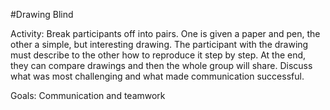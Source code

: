 #Drawing Blind

Activity: Break participants off into pairs. One is given a paper and pen, the other a simple, but interesting drawing. The participant with the drawing must describe to the other how to reproduce it step by step. At the end, they can compare drawings and then the whole group will share. Discuss what was most challenging and what made communication successful.

Goals: Communication and teamwork  
